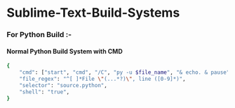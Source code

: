 # Sublime-Text-Build-Systems

### For Python Build :- 

#### Normal Python Build System with CMD
```bash
{
    "cmd": ["start", "cmd", "/C", "py -u $file_name", "& echo. & pause"],
    "file_regex": "^[ ]*File \"(...*?)\", line ([0-9]*)",
    "selector": "source.python",
    "shell": "true",
}
```
